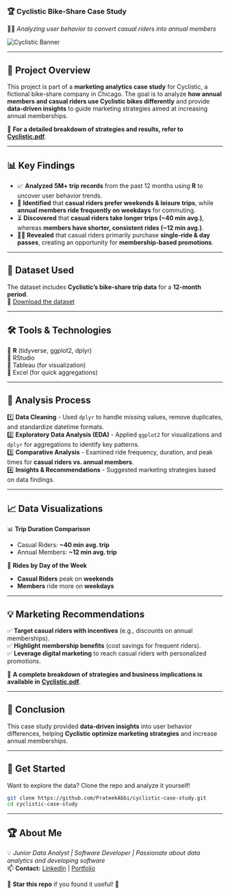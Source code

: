 ### 🏆 **Cyclistic Bike-Share Case Study**  
🚴‍♂️ *Analyzing user behavior to convert casual riders into annual members*  

![Cyclistic Banner](https://images.unsplash.com/photo-1549924231-f129b911e442)  

---

## 📌 **Project Overview**  
This project is part of a **marketing analytics case study** for Cyclistic, a fictional bike-share company in Chicago. The goal is to analyze **how annual members and casual riders use Cyclistic bikes differently** and provide **data-driven insights** to guide marketing strategies aimed at increasing annual memberships.  

📄 **For a detailed breakdown of strategies and results, refer to** [**Cyclistic.pdf**](Cyclistic.pdf).  

---

## 📊 **Key Findings**  
- 📈 **Analyzed** **5M+ trip records** from the past 12 months using **R** to uncover user behavior trends.  
- 🎯 **Identified** that **casual riders prefer weekends & leisure trips**, while **annual members ride frequently on weekdays** for commuting.  
- ⏳ **Discovered** that **casual riders take longer trips (~40 min avg.)**, whereas **members have shorter, consistent rides (~12 min avg.)**.  
- 🚴‍♀️ **Revealed** that casual riders primarily purchase **single-ride & day passes**, creating an opportunity for **membership-based promotions**.  

---

## 📁 **Dataset Used**  
The dataset includes **Cyclistic’s bike-share trip data** for a **12-month period**.  
📌 [Download the dataset](https://divvy-tripdata.s3.amazonaws.com/index.html)  

---

## 🛠 **Tools & Technologies**  
🔹 **R** (tidyverse, ggplot2, dplyr)  
🔹 RStudio  
🔹 Tableau (for visualization)  
🔹 Excel (for quick aggregations)  

---

## 📖 **Analysis Process**  
1️⃣ **Data Cleaning** - Used `dplyr` to handle missing values, remove duplicates, and standardize datetime formats.  
2️⃣ **Exploratory Data Analysis (EDA)** - Applied `ggplot2` for visualizations and `dplyr` for aggregations to identify key patterns.  
3️⃣ **Comparative Analysis** - Examined ride frequency, duration, and peak times for **casual riders vs. annual members**.  
4️⃣ **Insights & Recommendations** - Suggested marketing strategies based on data findings.  

---

## 📈 **Data Visualizations**  
📊 **Trip Duration Comparison**  
- Casual Riders: **~40 min avg. trip**  
- Annual Members: **~12 min avg. trip**  

📅 **Rides by Day of the Week**  
- **Casual Riders** peak on **weekends**  
- **Members** ride more on **weekdays**  

---

## 💡 **Marketing Recommendations**  
✅ **Target casual riders with incentives** (e.g., discounts on annual memberships).  
✅ **Highlight membership benefits** (cost savings for frequent riders).  
✅ **Leverage digital marketing** to reach casual riders with personalized promotions.  

📌 **A complete breakdown of strategies and business implications is available in** [**Cyclistic.pdf**](Cyclistic.pdf).  

---

## 📜 **Conclusion**  
This case study provided **data-driven insights** into user behavior differences, helping **Cyclistic optimize marketing strategies** and increase annual memberships.  

---

## 🚀 **Get Started**  
Want to explore the data? Clone the repo and analyze it yourself!  

```bash
git clone https://github.com/PrateekAbbi/cyclistic-case-study.git
cd cyclistic-case-study
```

---

## 🏆 **About Me**  
💡 *Junior Data Analyst | Software Developer | Passionate about data analytics and developing software*  
📫 **Contact:** [LinkedIn](https://www.linkedin.com/in/prateekabbi) | [Portfolio](https://prateekabbi.netlify.app/)  

🌟 **Star this repo** if you found it useful! 🚀  